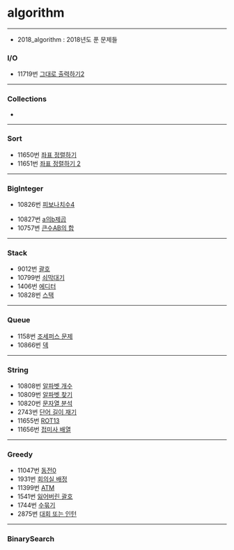 # algorithm

----------------------------------------------------------------

* 2018_algorithm : 2018년도 푼 문제들



### I/O

+ 11719번 [그대로 출력하기2](https://github.com/KimJye/algorithm/blob/master/2018_algorithm/src/baekjoon/sort/%EC%A2%8C%ED%91%9C%EC%A0%95%EB%A0%AC%ED%95%98%EA%B8%B0_p11650.java) 

------



### Collections

+ 

------



### Sort

+ 11650번 [좌표 정렬하기](https://github.com/KimJye/algorithm/blob/master/2018_algorithm/src/baekjoon/sort/%EC%A2%8C%ED%91%9C%EC%A0%95%EB%A0%AC%ED%95%98%EA%B8%B0_p11650.java) 
+ 11651번 [좌표 정렬하기 2](https://github.com/KimJye/algorithm/blob/master/2018_algorithm/src/baekjoon/sort/%EC%A2%8C%ED%91%9C%EC%A0%95%EB%A0%AC%ED%95%98%EA%B8%B02_p11651.java)

------



### BigInteger

* 10826번 [피보나치수4](https://github.com/KimJye/algorithm/blob/master/2018_algorithm/src/baekjoon/bigInteger/%ED%94%BC%EB%B3%B4%EB%82%98%EC%B9%98%EC%88%984_p10826.java)

+ 10827번 [a의b제곱](https://github.com/KimJye/algorithm/blob/master/2018_algorithm/src/baekjoon/bigInteger/a%EC%9D%98b%EC%A0%9C%EA%B3%B1_p10827.java)
+ 10757번 [큰수AB의 합](https://github.com/KimJye/algorithm/blob/master/2018_algorithm/src/baekjoon/bigInteger/%ED%81%B0%EC%88%98AB%EC%9D%98%ED%95%A9_p10757.java)

------



### Stack

+ 9012번 [괄호](https://github.com/KimJye/algorithm/blob/master/2018_algorithm/src/baekjoon/stack/%EA%B4%84%ED%98%B8_p9012.java)
+ 10799번 [쇠막대기](https://github.com/KimJye/algorithm/blob/master/2018_algorithm/src/baekjoon/stack/%EC%87%A0%EB%A7%89%EB%8C%80%EA%B8%B0_p10799.java)
+ 1406번 [에디터](https://github.com/KimJye/algorithm/blob/master/2018_algorithm/src/baekjoon/stack/%EC%97%90%EB%94%94%ED%84%B0_p1406.java)
+ 10828번 [스택](https://github.com/KimJye/algorithm/blob/master/2018_algorithm/src/baekjoon/stack/%EC%8A%A4%ED%83%9D_p10828.java)

------



### Queue

+ 1158번 [조세퍼스 문제](https://github.com/KimJye/algorithm/blob/master/2018_algorithm/src/baekjoon/stack/%EC%A1%B0%EC%84%B8%ED%8D%BC%EC%8A%A4_p1158.java)
+ 10866번 [덱](https://github.com/KimJye/algorithm/blob/master/2018_algorithm/src/baekjoon/stack/%EB%8D%B1_p10866.java)

------



### String

+ 10808번 [알파벳 개수](https://github.com/skhucode/skhucode-jihye/blob/master/string/%EC%95%8C%ED%8C%8C%EB%B2%B3%EA%B0%9C%EC%88%98_p10808.java)
+ 10809번 [알파벳 찾기](https://github.com/skhucode/skhucode-jihye/blob/master/string/%EC%95%8C%ED%8C%8C%EB%B2%B3%EC%B0%BE%EA%B8%B0_p10809.java)
+ 10820번 [문자열 분석](https://github.com/skhucode/skhucode-jihye/blob/master/string/%EB%AC%B8%EC%9E%90%EC%97%B4%EB%B6%84%EC%84%9D_p10820.java)
+ 2743번 [단어 길이 재기](https://github.com/skhucode/skhucode-jihye/blob/master/string/%EB%8B%A8%EC%96%B4%EA%B8%B8%EC%9D%B4%EC%9E%AC%EA%B8%B0_p2743.java)
+ 11655번 [ROT13](https://github.com/skhucode/skhucode-jihye/blob/master/string/p11655.java)
+ 11656번 [접미사 배열](https://github.com/skhucode/skhucode-jihye/blob/master/string/%EC%A0%91%EB%AF%B8%EC%82%AC%EB%B0%B0%EC%97%B4_p11656.java)

------

### Greedy

* 11047번 [동전0](https://github.com/skhucode/skhucode-jihye/blob/master/greedy/%EB%8F%99%EC%A0%840_p11047.java)
* 1931번 [회의실 배정](https://github.com/skhucode/skhucode-jihye/blob/master/greedy/%ED%9A%8C%EC%9D%98%EC%8B%A4%EB%B0%B0%EC%A0%95_p1931.java)
* 11399번 [ATM](https://github.com/skhucode/skhucode-jihye/blob/master/greedy/ATM_p11399.java)
* 1541번 [잃어버린 괄호](https://github.com/skhucode/skhucode-jihye/blob/master/greedy/%EC%9E%83%EC%96%B4%EB%B2%84%EB%A6%B0%EA%B4%84%ED%98%B8_p1541.java)
* 1744번 [수묶기](https://github.com/skhucode/skhucode-jihye/blob/master/greedy/%EC%88%98%EB%AC%B6%EA%B8%B0_p1744.java)
* 2875번 [대회 또는 인턴](https://github.com/skhucode/skhucode-jihye/blob/master/greedy/%EB%8C%80%ED%9A%8C%EB%98%90%EB%8A%94%EC%9D%B8%ED%84%B4_p2875.java)

------------------------------------

### BinarySearch




